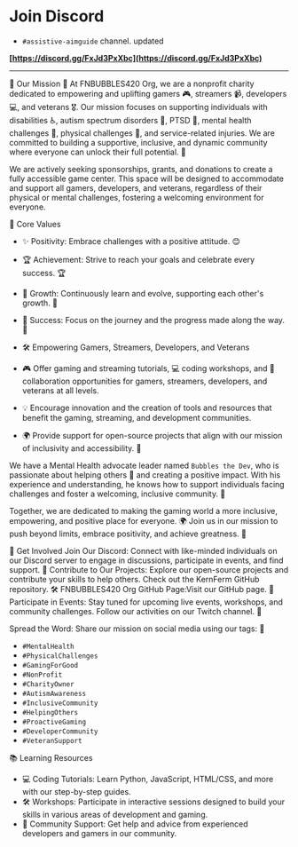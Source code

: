 # Join Discord 

- `#assistive-aimguide` channel. updated

**[https://discord.gg/FxJd3PxXbc](https://discord.gg/FxJd3PxXbc)**

---

🌟 Our Mission 🌟
At FNBUBBLES420 Org, we are a nonprofit charity dedicated to empowering and uplifting gamers 🎮, streamers 📹, developers 💻, and veterans 🎖️. Our mission focuses on supporting individuals with disabilities ♿, autism spectrum disorders 🧩, PTSD 🧠, mental health challenges 💚, physical challenges 💪, and service-related injuries. We are committed to building a supportive, inclusive, and dynamic community where everyone can unlock their full potential. 🌟

We are actively seeking sponsorships, grants, and donations to create a fully accessible game center. This space will be designed to accommodate and support all gamers, developers, and veterans, regardless of their physical or mental challenges, fostering a welcoming environment for everyone.

🌟 Core Values
- ✨ Positivity: Embrace challenges with a positive attitude. 😊
- 🏆 Achievement: Strive to reach your goals and celebrate every success. 🏆
- 🌱 Growth: Continuously learn and evolve, supporting each other's growth. 🌱
- 🚀 Success: Focus on the journey and the progress made along the way. 🚀
- 🛠️ Empowering Gamers, Streamers, Developers, and Veterans

- 🎮 Offer gaming and streaming tutorials, 💻 coding workshops, and 🤝 collaboration opportunities for gamers, streamers, developers, and veterans at all levels.
- 💡 Encourage innovation and the creation of tools and resources that benefit the gaming, streaming, and development communities.
- 🌍 Provide support for open-source projects that align with our mission of inclusivity and accessibility. 🤝

We have a Mental Health advocate leader named `Bubbles the Dev`, who is passionate about helping others 🤝 and creating a positive impact. With his experience and understanding, he knows how to support individuals facing challenges and foster a welcoming, inclusive community. 🌟

Together, we are dedicated to making the gaming world a more inclusive, empowering, and positive place for everyone. 🌍 Join us in our mission to push beyond limits, embrace positivity, and achieve greatness. 🚀

💬 Get Involved
Join Our Discord: Connect with like-minded individuals on our Discord server to engage in discussions, participate in events, and find support. 💬
Contribute to Our Projects: Explore our open-source projects and contribute your skills to help others. Check out the KernFerm GitHub repository. 🛠️
FNBUBBLES420 Org GitHub Page:Visit our GitHub page. 📂
Participate in Events: Stay tuned for upcoming live events, workshops, and community challenges. Follow our activities on our Twitch channel. 📅

Spread the Word: Share our mission on social media using our tags: 📢
- `#MentalHealth`
- `#PhysicalChallenges`
- `#GamingForGood`
- `#NonProfit`
- `#CharityOwner`
- `#AutismAwareness`
- `#InclusiveCommunity`
- `#HelpingOthers`
- `#ProactiveGaming`
- `#DeveloperCommunity`
- `#VeteranSupport`

📚 Learning Resources
- 💻 Coding Tutorials: Learn Python, JavaScript, HTML/CSS, and more with our step-by-step guides.
- 🛠️ Workshops: Participate in interactive sessions designed to build your skills in various areas of development and gaming.
- 🤝 Community Support: Get help and advice from experienced developers and gamers in our community.
